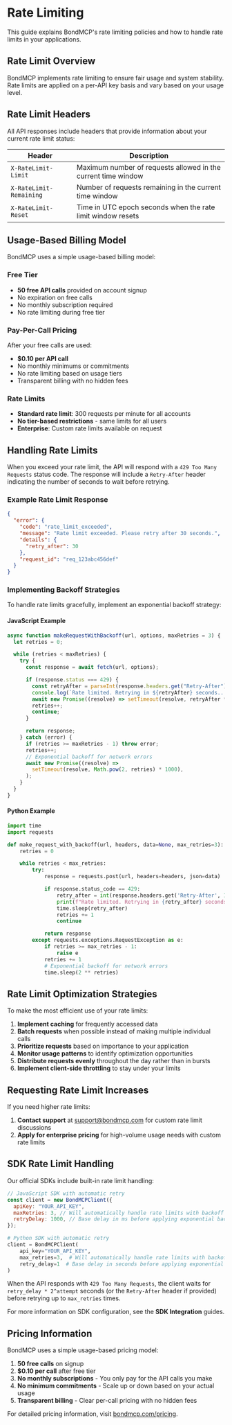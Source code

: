 # Rate Limiting

This guide explains BondMCP's rate limiting policies and how to handle rate limits in your applications.

## Rate Limit Overview

BondMCP implements rate limiting to ensure fair usage and system stability. Rate limits are applied on a per-API key basis and vary based on your usage level.

## Rate Limit Headers

All API responses include headers that provide information about your current rate limit status:

| Header                  | Description                                                   |
| ----------------------- | ------------------------------------------------------------- |
| `X-RateLimit-Limit`     | Maximum number of requests allowed in the current time window |
| `X-RateLimit-Remaining` | Number of requests remaining in the current time window       |
| `X-RateLimit-Reset`     | Time in UTC epoch seconds when the rate limit window resets   |

## Usage-Based Billing Model

BondMCP uses a simple usage-based billing model:

### Free Tier

- **50 free API calls** provided on account signup
- No expiration on free calls
- No monthly subscription required
- No rate limiting during free tier

### Pay-Per-Call Pricing

After your free calls are used:

- **$0.10 per API call**
- No monthly minimums or commitments
- No rate limiting based on usage tiers
- Transparent billing with no hidden fees

### Rate Limits

- **Standard rate limit**: 300 requests per minute for all accounts
- **No tier-based restrictions** - same limits for all users
- **Enterprise**: Custom rate limits available on request

## Handling Rate Limits

When you exceed your rate limit, the API will respond with a `429 Too Many Requests` status code. The response will include a `Retry-After` header indicating the number of seconds to wait before retrying.

### Example Rate Limit Response

```json
{
  "error": {
    "code": "rate_limit_exceeded",
    "message": "Rate limit exceeded. Please retry after 30 seconds.",
    "details": {
      "retry_after": 30
    },
    "request_id": "req_123abc456def"
  }
}
```

### Implementing Backoff Strategies

To handle rate limits gracefully, implement an exponential backoff strategy:

#### JavaScript Example

```javascript
async function makeRequestWithBackoff(url, options, maxRetries = 3) {
  let retries = 0;

  while (retries < maxRetries) {
    try {
      const response = await fetch(url, options);

      if (response.status === 429) {
        const retryAfter = parseInt(response.headers.get("Retry-After") || "1");
        console.log(`Rate limited. Retrying in ${retryAfter} seconds...`);
        await new Promise((resolve) => setTimeout(resolve, retryAfter * 1000));
        retries++;
        continue;
      }

      return response;
    } catch (error) {
      if (retries >= maxRetries - 1) throw error;
      retries++;
      // Exponential backoff for network errors
      await new Promise((resolve) =>
        setTimeout(resolve, Math.pow(2, retries) * 1000),
      );
    }
  }
}
```

#### Python Example

```python
import time
import requests

def make_request_with_backoff(url, headers, data=None, max_retries=3):
    retries = 0

    while retries < max_retries:
        try:
            response = requests.post(url, headers=headers, json=data)

            if response.status_code == 429:
                retry_after = int(response.headers.get('Retry-After', 1))
                print(f"Rate limited. Retrying in {retry_after} seconds...")
                time.sleep(retry_after)
                retries += 1
                continue

            return response
        except requests.exceptions.RequestException as e:
            if retries >= max_retries - 1:
                raise e
            retries += 1
            # Exponential backoff for network errors
            time.sleep(2 ** retries)
```

## Rate Limit Optimization Strategies

To make the most efficient use of your rate limits:

1. **Implement caching** for frequently accessed data
2. **Batch requests** when possible instead of making multiple individual calls
3. **Prioritize requests** based on importance to your application
4. **Monitor usage patterns** to identify optimization opportunities
5. **Distribute requests evenly** throughout the day rather than in bursts
6. **Implement client-side throttling** to stay under your limits

## Requesting Rate Limit Increases

If you need higher rate limits:

1. **Contact support** at support@bondmcp.com for custom rate limit discussions
2. **Apply for enterprise pricing** for high-volume usage needs with custom rate limits

## SDK Rate Limit Handling

Our official SDKs include built-in rate limit handling:

```javascript
// JavaScript SDK with automatic retry
const client = new BondMCPClient({
  apiKey: "YOUR_API_KEY",
  maxRetries: 3, // Will automatically handle rate limits with backoff
  retryDelay: 1000, // Base delay in ms before applying exponential backoff
});
```

```python
# Python SDK with automatic retry
client = BondMCPClient(
    api_key="YOUR_API_KEY",
    max_retries=3,  # Will automatically handle rate limits with backoff
    retry_delay=1  # Base delay in seconds before applying exponential backoff
)
```

When the API responds with `429 Too Many Requests`, the client waits for
`retry_delay * 2^attempt` seconds (or the `Retry-After` header if provided)
before retrying up to `max_retries` times.

For more information on SDK configuration, see the **SDK Integration** guides.

## Pricing Information

BondMCP uses a simple usage-based pricing model:

1. **50 free calls** on signup
2. **$0.10 per call** after free tier
3. **No monthly subscriptions** - You only pay for the API calls you make
4. **No minimum commitments** - Scale up or down based on your actual usage
5. **Transparent billing** - Clear per-call pricing with no hidden fees

For detailed pricing information, visit [bondmcp.com/pricing](https://bondmcp.com/pricing).
